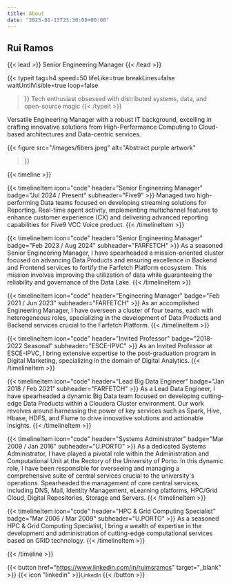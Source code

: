 ```yaml
---
title: About
date: "2025-01-13T23:30:00+00:00"
---
```


## Rui Ramos

{{< lead >}}
Senior Engineering Manager
{{< /lead >}}

{{< typeit
tag=h4
speed=50
lifeLike=true
breakLines=false
waitUntilVisible=true
loop=false
>}}
Tech enthusiast obsessed with distributed systems, data, and open-source magic
{{< /typeit >}}

Versatile Engineering Manager with a robust IT background, excelling in crafting innovative solutions from High-Performance Computing to Cloud-based architectures and Data-centric services.

{{< figure
    src="/images/fibers.jpeg"
    alt="Abstract purple artwork"
>}}

{{< timeline >}}

{{< timelineItem icon="code" header="Senior Engineering Manager" badge="Jul 2024 / Present" subheader="Five9" >}}
Managed two high-performing Data teams focused on developing streaming solutions for Reporting. Real-time agent activity, implementing multichannel features to enhance customer experience (CX) and delivering advanced reporting capabilities for Five9 VCC Voice product.
{{< /timelineItem >}}

{{< timelineItem icon="code" header="Senior Engineering Manager" badge="Feb 2023 / Aug 2024" subheader="FARFETCH" >}}
As a seasoned Senior Engineering Manager, I have spearheaded a mission-oriented cluster focused on advancing Data Products and ensuring excellence in Backend and Frontend services to fortify the Farfetch Platform ecosystem. This mission involves improving the utilization of data while guaranteeing the reliability and governance of the Data Lake.
{{< /timelineItem >}}

{{< timelineItem icon="code" header="Engineering Manager" badge="Feb 2021 / Jun 2023" subheader="FARFETCH" >}}
As an accomplished Engineering Manager, I have overseen a cluster of four teams, each with heterogeneous roles, specializing in the development of Data Products and Backend services crucial to the Farfetch Platform.
{{< /timelineItem >}}

{{< timelineItem icon="code" header="Invited Professor" badge="2018-2022 Seasonal" subheader="ESCE-IPVC" >}}
As an Invited Professor at ESCE-IPVC, I bring extensive expertise to the post-graduation program in Digital Marketing, specializing in the domain of Digital Analytics.
{{< /timelineItem >}}

{{< timelineItem icon="code" header="Lead Big Data Engineer" badge="Jan 2018 / Feb 2021" subheader="FARFETCH" >}}
As a Lead Data Engineer, I have spearheaded a dynamic Big Data team focused on developing cutting-edge Data Products within a Cloudera Cluster environment. Our work revolves around harnessing the power of key services such as Spark, Hive, Hbase, HDFS, and Flume to drive innovative solutions and actionable insights.
{{< /timelineItem >}}

{{< timelineItem icon="code" header="Systems Administrator" badge="Mar 2009 / Jan 2016" subheader="U.PORTO" >}}
As a dedicated Systems Administrator, I have played a pivotal role within the Administration and Computational Unit at the Rectory of the University of Porto. In this dynamic role, I have been responsible for overseeing and managing a comprehensive suite of central services crucial to the university's operations. Spearheaded the management of core central services, including DNS, Mail, Identity Management, eLearning platforms, HPC/Grid Cloud, Digital Repositories, Storage and Servers.
{{< /timelineItem >}}

{{< timelineItem icon="code" header="HPC & Grid Computing Specialist" badge="Mar 2006 / Mar 2009" subheader="U.PORTO" >}}
As a seasoned HPC & Grid Computing Specialist, I bring a wealth of expertise in the development and administration of cutting-edge computational services based on GRID technology.
{{< /timelineItem >}}

{{< /timeline >}}

{{< button href="<https://www.linkedin.com/in/ruimsramos>" target="_blank" >}}
{{< icon "linkedin" >}}<small>LinkedIn</small>
{{< /button >}}
